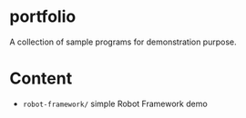 # portfolio
A collection of sample programs for demonstration purpose.

# Content
- `robot-framework/`  simple Robot Framework demo 
